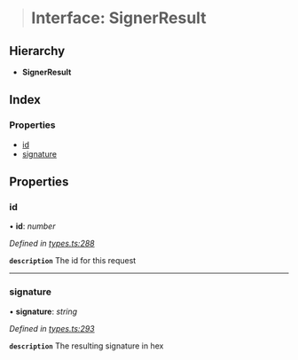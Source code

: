 > # Interface: SignerResult

## Hierarchy

* **SignerResult**

## Index

### Properties

* [id](_types_.signerresult.md#id)
* [signature](_types_.signerresult.md#signature)

## Properties

###  id

• **id**: *number*

*Defined in [types.ts:288](https://github.com/polkadot-js/api/blob/51d589e/packages/api/src/types.ts#L288)*

**`description`** The id for this request

___

###  signature

• **signature**: *string*

*Defined in [types.ts:293](https://github.com/polkadot-js/api/blob/51d589e/packages/api/src/types.ts#L293)*

**`description`** The resulting signature in hex